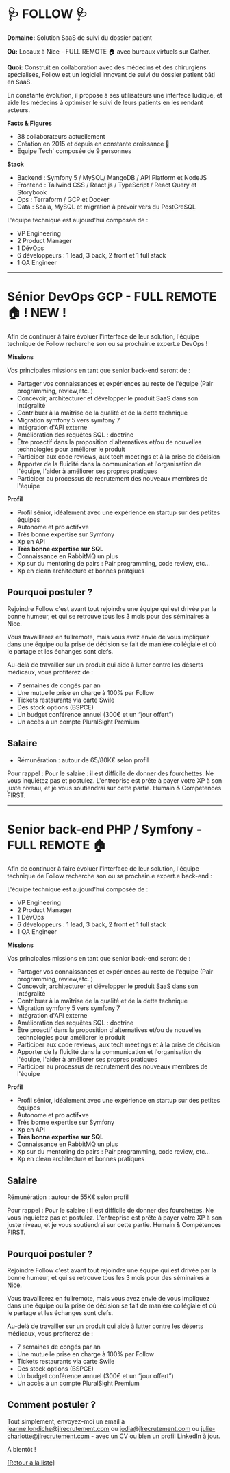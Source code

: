# 🩺 FOLLOW 🩺 

**Domaine:** Solution SaaS de suivi du dossier patient 

**Où:** Locaux à Nice - FULL REMOTE 🏠 avec bureaux virtuels sur Gather.

**Quoi:** 
Construit en collaboration avec des médecins et des chirurgiens spécialisés, Follow est un logiciel innovant de suivi du dossier patient bâti en SaaS.

En constante évolution, il propose à ses utilisateurs une interface ludique, et aide les médecins à optimiser le suivi de leurs patients en les rendant acteurs.

**Facts & Figures**

* 38 collaborateurs actuellement 
* Création en 2015 et depuis en constante croissance 🚀
* Equipe Tech' composée de 9 personnes

**Stack**

* Backend : Symfony 5 / MySQL/ MangoDB / API Platform et NodeJS
* Frontend : Tailwind CSS / React.js / TypeScript / React Query et Storybook
* Ops : Terraform / GCP et Docker
* Data : Scala, MySQL et migration à prévoir vers du PostGreSQL


L'équipe technique est aujourd'hui composée de : 
* VP Engineering 
* 2 Product Manager 
* 1 DévOps 
* 6 développeurs : 1 lead, 3 back, 2 front et 1 full stack
* 1 QA Engineer 

-----

# Sénior DevOps GCP - FULL REMOTE 🏠 ! NEW !

Afin de continuer à faire évoluer l'interface de leur solution, l'équipe technique de Follow recherche son ou sa prochain.e expert.e DevOps ! 

**Missions**

Vos principales missions en tant que senior back-end seront de : 

* Partager vos connaissances et expériences au reste de l'équipe (Pair programming, review,etc..) 
* Concevoir, architecturer et développer le produit SaaS dans son intégralité 
* Contribuer à la maîtrise de la qualité et de la dette technique
* Migration symfony 5 vers symfony 7
* Intégration d'API externe 
* Amélioration des requêtes SQL : doctrine 
* Être proactif dans la proposition d'alternatives et/ou de nouvelles technologies pour améliorer le produit 
* Participer aux code reviews, aux tech meetings et à la prise de décision 
* Apporter de la fluidité dans la communication et l'organisation de l'équipe, l'aider à améliorer ses propres pratiques 
* Participer au processus de recrutement des nouveaux membres de l'équipe

**Profil**

* Profil sénior, idéalement avec une expérience en startup sur des petites équipes 
* Autonome et pro actif•ve
* Très bonne expertise sur Symfony
* Xp en API 
* **Très bonne expertise sur SQL**
* Connaissance en RabbitMQ un plus
* Xp sur du mentoring de pairs : Pair programming, code review, etc... 
* Xp en clean architecture et bonnes pratqiues


## Pourquoi postuler ?

Rejoindre Follow c'est avant tout rejoindre une équipe qui est drivée par la bonne humeur, et qui se retrouve tous les 3 mois pour des séminaires à Nice. 

Vous travaillerez en fullremote, mais vous avez envie de vous impliquez dans une équipe ou la prise de décision se fait de manière collégiale et où le partage et les échanges sont clefs.

Au-delà de travailler sur un produit qui aide à lutter contre les déserts médicaux, vous profiterez de :

* 7 semaines de congés par an
* Une mutuelle prise en charge à 100% par Follow
* Tickets restaurants via carte Swile
* Des stock options (BSPCE)
* Un budget conférence annuel (300€ et un “jour offert”)
* Un accès à un compte PluralSight Premium


## Salaire 

* Rémunération : autour de 65/80K€ selon profil

Pour rappel : Pour le salaire : il est difficile de donner des fourchettes. Ne vous inquiétez pas et postulez.
L'entreprise est prête à payer votre XP à son juste niveau, et je vous soutiendrai sur cette partie. Humain & Compétences FIRST.

-----

# Senior back-end PHP / Symfony - FULL REMOTE 🏠 

Afin de continuer à faire évoluer l'interface de leur solution, l'équipe technique de Follow recherche son ou sa prochain.e expert.e back-end : 

L'équipe technique est aujourd'hui composée de : 
* VP Engineering 
* 2 Product Manager 
* 1 DévOps 
* 6 développeurs : 1 lead, 3 back, 2 front et 1 full stack
* 1 QA Engineer 

**Missions**

Vos principales missions en tant que senior back-end seront de : 

* Partager vos connaissances et expériences au reste de l'équipe (Pair programming, review,etc..) 
* Concevoir, architecturer et développer le produit SaaS dans son intégralité 
* Contribuer à la maîtrise de la qualité et de la dette technique
* Migration symfony 5 vers symfony 7
* Intégration d'API externe 
* Amélioration des requêtes SQL : doctrine 
* Être proactif dans la proposition d'alternatives et/ou de nouvelles technologies pour améliorer le produit 
* Participer aux code reviews, aux tech meetings et à la prise de décision 
* Apporter de la fluidité dans la communication et l'organisation de l'équipe, l'aider à améliorer ses propres pratiques 
* Participer au processus de recrutement des nouveaux membres de l'équipe

**Profil**

* Profil sénior, idéalement avec une expérience en startup sur des petites équipes 
* Autonome et pro actif•ve
* Très bonne expertise sur Symfony
* Xp en API 
* **Très bonne expertise sur SQL**
* Connaissance en RabbitMQ un plus
* Xp sur du mentoring de pairs : Pair programming, code review, etc... 
* Xp en clean architecture et bonnes pratiques

## Salaire 

Rémunération : autour de 55K€ selon profil

Pour rappel : Pour le salaire : il est difficile de donner des fourchettes. Ne vous inquiétez pas et postulez. L'entreprise est prête à payer votre XP à son juste niveau, et je vous soutiendrai sur cette partie. Humain & Compétences FIRST.



## Pourquoi postuler ?

Rejoindre Follow c'est avant tout rejoindre une équipe qui est drivée par la bonne humeur, et qui se retrouve tous les 3 mois pour des séminaires à Nice. 

Vous travaillerez en fullremote, mais vous avez envie de vous impliquez dans une équipe ou la prise de décision se fait de manière collégiale et où le partage et les échanges sont clefs.

Au-delà de travailler sur un produit qui aide à lutter contre les déserts médicaux, vous profiterez de :

* 7 semaines de congés par an
* Une mutuelle prise en charge à 100% par Follow
* Tickets restaurants via carte Swile
* Des stock options (BSPCE)
* Un budget conférence annuel (300€ et un “jour offert”)
* Un accès à un compte PluralSight Premium

## Comment postuler ? 

Tout simplement, envoyez-moi un email à jeanne.londiche@jlrecrutement.com  ou jodia@jlrecrutement.com ou julie-charlotte@jlrecrutement.com - avec un CV ou bien un profil LinkedIn à jour. 

À bientôt !

<a href="https://github.com/jlondiche/job-board-php/blob/master/README.md">[Retour a la liste]</a>
